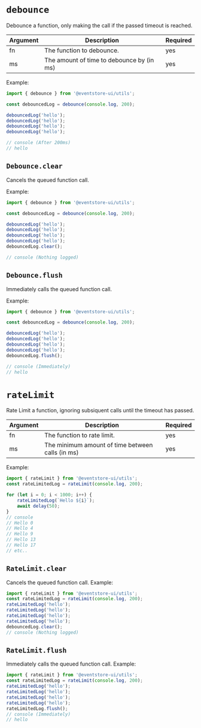 # `debounce`

Debounce a function, only making the call if the passed timeout is reached.

| Argument | Description                               | Required |
| -------- | ----------------------------------------- | -------- |
| fn       | The function to debounce.                 | yes      |
| ms       | The amount of time to debounce by (in ms) | yes      |

Example:

```ts
import { debounce } from '@eventstore-ui/utils';

const debouncedLog = debounce(console.log, 200);

debouncedLog('hello');
debouncedLog('hello');
debouncedLog('hello');
debouncedLog('hello');

// console (After 200ms)
// hello
```

## `Debounce.clear`

Cancels the queued function call.

Example:

```ts
import { debounce } from '@eventstore-ui/utils';

const debouncedLog = debounce(console.log, 200);

debouncedLog('hello');
debouncedLog('hello');
debouncedLog('hello');
debouncedLog('hello');
debouncedLog.clear();

// console (Nothing logged)
```

## `Debounce.flush`

Immediately calls the queued function call.

Example:

```ts
import { debounce } from '@eventstore-ui/utils';

const debouncedLog = debounce(console.log, 200);

debouncedLog('hello');
debouncedLog('hello');
debouncedLog('hello');
debouncedLog('hello');
debouncedLog.flush();

// console (Immediately)
// hello
```

# `rateLimit`

Rate Limit a function, ignoring subsiquent calls until the timeout has passed.

| Argument | Description                                      | Required |
| -------- | ------------------------------------------------ | -------- |
| fn       | The function to rate limit.                      | yes      |
| ms       | The minimum amount of time between calls (in ms) | yes      |

Example:

```ts
import { rateLimit } from '@eventstore-ui/utils';
const rateLimitedLog = rateLimit(console.log, 200);

for (let i = 0; i < 1000; i++) {
    rateLimitedLog(`Hello ${i}`);
    await delay(50);
}
// console
// Hello 0
// Hello 4
// Hello 9
// Hello 13
// Hello 17
// etc..
```

## `RateLimit.clear`

Cancels the queued function call.
Example:

```ts
import { rateLimit } from '@eventstore-ui/utils';
const rateLimitedLog = rateLimit(console.log, 200);
rateLimitedLog('hello');
rateLimitedLog('hello');
rateLimitedLog('hello');
rateLimitedLog('hello');
debouncedLog.clear();
// console (Nothing logged)
```

## `RateLimit.flush`

Immediately calls the queued function call.
Example:

```ts
import { rateLimit } from '@eventstore-ui/utils';
const rateLimitedLog = rateLimit(console.log, 200);
rateLimitedLog('hello');
rateLimitedLog('hello');
rateLimitedLog('hello');
rateLimitedLog('hello');
rateLimitedLog.flush();
// console (Immediately)
// hello
```
